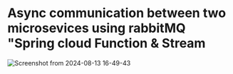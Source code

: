 # Async communication between two microsevices using rabbitMQ "Spring cloud Function & Stream
![Screenshot from 2024-08-13 16-49-43](https://github.com/user-attachments/assets/44fcb662-d84a-4efa-a1bb-217cf9f994a1)
